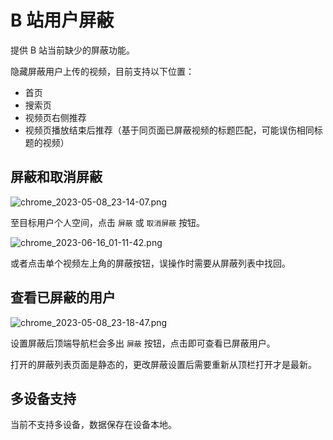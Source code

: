 # B 站用户屏蔽

提供 B 站当前缺少的屏蔽功能。

隐藏屏蔽用户上传的视频，目前支持以下位置：

- 首页
- 搜索页
- 视频页右侧推荐
- 视频页播放结束后推荐（基于同页面已屏蔽视频的标题匹配，可能误伤相同标题的视频）

## 屏蔽和取消屏蔽

![chrome_2023-05-08_23-14-07.png](https://cdn.jsdelivr.net/gh/NateScarlet/user-scripts@master/src/bilibili.com/img/chrome_2023-05-08_23-14-07.png)

至目标用户个人空间，点击 `屏蔽` 或 `取消屏蔽` 按钮。

![chrome_2023-06-16_01-11-42.png](https://cdn.jsdelivr.net/gh/NateScarlet/user-scripts@master/src/bilibili.com/img/chrome_2023-06-16_01-11-42.png)

或者点击单个视频左上角的屏蔽按钮，误操作时需要从屏蔽列表中找回。

## 查看已屏蔽的用户

![chrome_2023-05-08_23-18-47.png](https://cdn.jsdelivr.net/gh/NateScarlet/user-scripts@master/src/bilibili.com/img/chrome_2023-05-08_23-18-47.png)

设置屏蔽后顶端导航栏会多出 `屏蔽` 按钮，点击即可查看已屏蔽用户。

打开的屏蔽列表页面是静态的，更改屏蔽设置后需要重新从顶栏打开才是最新。

## 多设备支持

当前不支持多设备，数据保存在设备本地。
